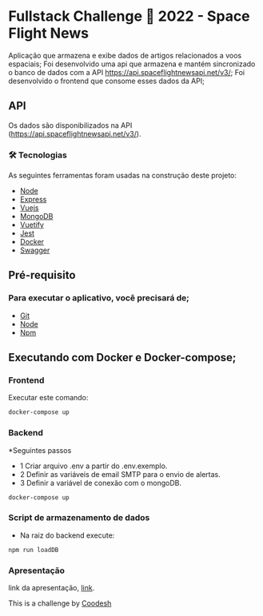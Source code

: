 # Fullstack Challenge 🏅 2022 - Space Flight News

Aplicação que armazena e exibe dados de artigos relacionados a voos espaciais;
Foi desenvolvido uma api que armazena e mantém sincronizado o banco de dados com a API https://api.spaceflightnewsapi.net/v3/;
Foi desenvolvido o frontend que consome esses dados da API;


## API
Os dados são disponibilizados na API  (https://api.spaceflightnewsapi.net/v3/).

### 🛠 Tecnologias

As seguintes ferramentas foram usadas na construção deste projeto:

- [Node](https://nodejs.org/)
- [Express](https://expressjs.com/)
- [Vuejs](https://vuejs.org/)
- [MongoDB](https://www.mongodb.com/)
- [Vuetify](https://vuetifyjs.com/en/)
- [Jest](https://jestjs.io/)
- [Docker](https://www.docker.com/)
- [Swagger](https://swagger.io/)

## Pré-requisito

### Para executar o aplicativo, você precisará de;

- [Git](https://git-scm.com/)
- [Node](https://nodejs.org/)
- [Npm](https://www.npmjs.com/)

## Executando com Docker e Docker-compose;
### Frontend
Executar este comando:
```bash
docker-compose up
```
  
### Backend
*Seguintes passos
- 1 Criar arquivo .env a partir do .env.exemplo.
- 2 Definir as variáveis de email SMTP para o envio de alertas.
- 3 Definir a variável de conexão com o mongoDB.
```bash
docker-compose up
```

### Script de armazenamento de dados
- Na raiz do backend execute:
```bash
npm run loadDB
```

### Apresentação

link da apresentação, [link]().



This is a challenge by [Coodesh](https://coodesh.com/)


